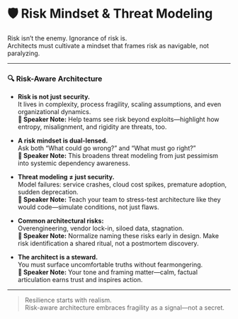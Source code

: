 
# 🛡️ Risk Mindset & Threat Modeling

Risk isn’t the enemy. Ignorance of risk is.  
Architects must cultivate a mindset that frames risk as navigable, not paralyzing.

<!--
Open by shifting the audience’s default posture. Most people treat risk as something to avoid—this slide reframes it as something to understand and work with.
-->

---

### 🔍 Risk-Aware Architecture

- **Risk is not just security.**  
It lives in complexity, process fragility, scaling assumptions, and even organizational dynamics.  
**🧠 Speaker Note:** Help teams see risk beyond exploits—highlight how entropy, misalignment, and rigidity are threats, too.

- **A risk mindset is dual-lensed.**  
Ask both “What could go wrong?” and “What must go right?”  
**🧠 Speaker Note:** This broadens threat modeling from just pessimism into systemic dependency awareness.

- **Threat modeling ≠ just security.**  
Model failures: service crashes, cloud cost spikes, premature adoption, sudden deprecation.  
**🧠 Speaker Note:** Teach your team to stress-test architecture like they would code—simulate conditions, not just flaws.

- **Common architectural risks:**  
Overengineering, vendor lock-in, siloed data, stagnation.  
**🧠 Speaker Note:** Normalize naming these risks early in design. Make risk identification a shared ritual, not a postmortem discovery.

- **The architect is a steward.**  
You must surface uncomfortable truths without fearmongering.  
**🧠 Speaker Note:** Your tone and framing matter—calm, factual articulation earns trust and inspires action.

---

> Resilience starts with realism.  
> Risk-aware architecture embraces fragility as a signal—not a secret.

<!--
Close with a mindset shift: Risk isn’t shameful. It’s architectural gravity. The job is to see it, plan for it, and adapt through it.
-->
